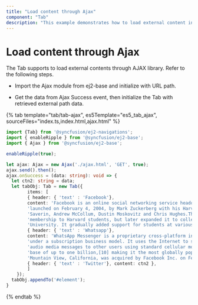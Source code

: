 ```yaml
---
title: "Load content through Ajax"
component: "Tab"
description: "This example demonstrates how to load external content into the Essential JS 2 Tab component through an AJAX post."
---
```


# Load content through Ajax

The Tab supports to load external contents through AJAX library. Refer to the following steps.

* Import the Ajax module from ej2-base and initialize with URL path.

* Get the data from Ajax Success event, then initialize the Tab with retrieved external path data.

{% tab template="tab/tab-ajax", es5Template="es5_tab_ajax", sourceFiles="index.ts,index.html,ajax.html" %}

```typescript
import {Tab} from '@syncfusion/ej2-navigations';
import { enableRipple } from '@syncfusion/ej2-base';
import { Ajax } from '@syncfusion/ej2-base';

enableRipple(true);

let ajax: Ajax = new Ajax('./ajax.html', 'GET', true);
ajax.send().then();
ajax.onSuccess = (data: string): void => {
  let ctn2: string = data;
  let tabObj: Tab = new Tab({
        items: [
        { header: { 'text' : 'Facebook'},
        content: 'Facebook is an online social networking service headquartered in Menlo Park, California. Its website was ' +
        'launched on February 4, 2004, by Mark Zuckerberg with his Harvard College roommates and fellow students Eduardo ' +
        'Saverin, Andrew McCollum, Dustin Moskovitz and Chris Hughes.The founders had initially limited the website\'\s ' +
        'membership to Harvard students, but later expanded it to colleges in the Boston area, the Ivy League, and Stanford ' +
        'University. It gradually added support for students at various other universities and later to high-school students.'},
        { header: { 'text' : 'Whatsapp'},
        content: 'WhatsApp Messenger is a proprietary cross-platform instant messaging client for smartphones that operates ' +
        'under a subscription business model. It uses the Internet to send text messages, images, video, user location and ' +
        'audio media messages to other users using standard cellular mobile numbers. As of February 2016, WhatsApp had a user ' +
        'base of up to one billion,[10] making it the most globally popular messaging application. WhatsApp Inc., based in ' +
        'Mountain View, California, was acquired by Facebook Inc. on February 19, 2014, for approximately US$19.3 billion.' },
        { header: { 'text' : 'Twitter'}, content: ctn2 },
        ]
    });
  tabObj.appendTo('#element');
}

```

{% endtab %}
